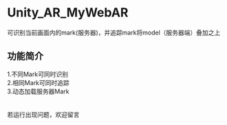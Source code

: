 # Unity_AR_MyWebAR
可识别当前画面内的mark(服务器)，并追踪mark将model（服务器端）叠加之上</br>
## 功能简介
1.不同Mark可同时识别</br>
2.相同Mark可同时追踪</br>
3.动态加载服务器Mark</br>
</br>
</br>
若运行出现问题，欢迎留言
